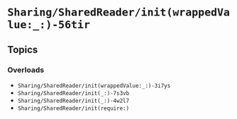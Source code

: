 # ``Sharing/SharedReader/init(wrappedValue:_:)-56tir``

## Topics

### Overloads

- ``Sharing/SharedReader/init(wrappedValue:_:)-3i7ys`` <!-- Value, SharedReaderKey<Value>.Default -->
- ``Sharing/SharedReader/init(_:)-7s3vb`` <!-- SharedReaderKey<Value?> -->
- ``Sharing/SharedReader/init(_:)-4w2l7`` <!-- SharedReaderKey<Value>.Default -->
- ``Sharing/SharedReader/init(require:)`` <!-- SharedReaderKey<Value> throws -->
